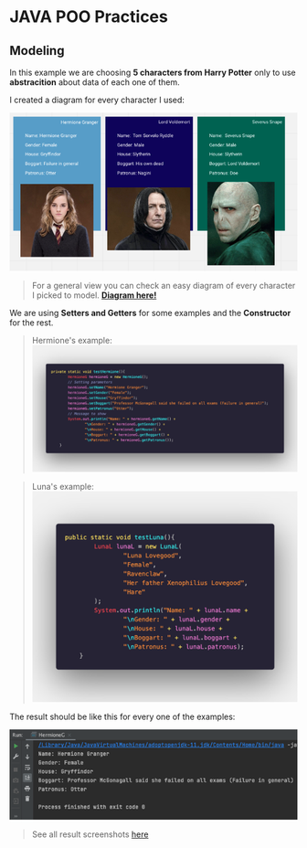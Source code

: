 # JAVA POO Practices
## Modeling
In this example we are choosing **5 characters from Harry Potter** only to use **abstracition** about data of each one of them.

I created a diagram for every character I used:

![DiagramScreenshot](/screenshots/Diagram.png)

> For a general view you can check an easy diagram of every character I picked to model.
**[Diagram here!](https://miro.com/app/board/uXjVO722ibo=/?share_link_id=586921336453)**

We are using **Setters and Getters** for some examples and the **Constructor** for the rest.

> Hermione's example:
![SettersGetters](/screenshots/SettersGetters.png)

> Luna's example:
![Constructor](/screenshots/Constructor.png)

The result should be like this for every one of the examples:

![HermioneResult](/screenshots/Hermione.png)

> See all result screenshots [here](/screenshots/Results/)

